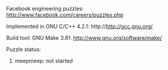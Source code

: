Facebook engineering puzzles: http://www.facebook.com/careers/puzzles.php

Implemented in GNU C/C++ 4.2.1: http://http://gcc.gnu.org/

Build tool: GNU Make 3.81: http://www.gnu.org/software/make/

Puzzle status:

  1. meepmeep: not started
